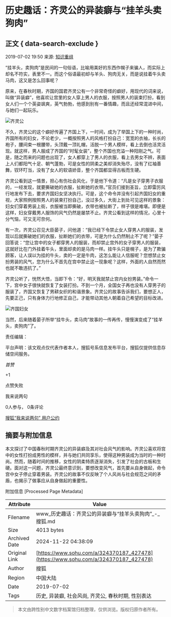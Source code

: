 # 历史趣话：齐灵公的异装癖与“挂羊头卖狗肉”

## 正文 { data-search-exclude }


2019-07-02 19:50 来源: [知识重组](https://www.sohu.com/a/324370187_427478?spm=smpc.content-abroad.content.1.1732250243790eKrA7qA)

“挂羊头，卖狗肉”是民间的一句俗语，比喻用美好的东西作幌子来骗人，而实际上却名不符实，表里不一。而这个俗语最初却与羊头、狗肉无关，而是说挂着牛头卖马肉，这又是怎么回事呢？

原来，在春秋时期，齐国的国君齐灵公有一个非常奇怪的癖好，用现代的词来说，叫做“异装癖”，他喜欢让宫里的女人穿上男人的衣服，按照男人的装束打扮，看到女人们一个个英姿飒爽，英气勃勃，他感到别有一番情趣，而且还经常混进中间，与她们一起玩乐。

![齐灵公](http://5b0988e595225.cdn.sohucs.com/images/20190702/c880a5e5b1ec4d1b8fec5dbb04e15778.jpeg)

不久，齐灵公的这个癖好传遍了齐国上下，一时间，成为了举国上下的一种时尚，齐国所有的妇女，不论老少，一概按照男人的风格打扮自己：宽宽的衣袖，长长的袍子，腰间束一根腰带，头顶戴一顶礼帽，活脱一个男人模样，看上去倒也活灵活现。就这样，男人服成了齐国的“时髦女装”，整个齐国也充溢一种阳刚之气。可是，随之而来的问题也出现了，女人都穿上了男人的衣服，看上去男女不辨，表面上人们都阳气十足、朝气蓬勃，可是女性的阴柔之美却消失殆尽，没有了红袖善舞，钗环叮当，没有了女人的软语娇音，整个齐国都显得古板而生硬。

齐灵公看到这一情景，担心有伤社会风化，于是他下令道：“凡是女子穿男子衣服的，一经发现，就要撕破她的衣服，扯断她的衣带。”官员们接到圣旨，立即雷厉风行地发布下去，要求齐国妇女坚决执行。可是，这个命令并没有引起齐国妇女的重视，大家照例按照男人的装束打扮自己，没过多久，大街上到处可见这样的景象：妇女们穿着男装上街，衣服被当即撕破，衣带也被扯断了，样子很是难堪。即便是这样，妇女穿戴男人服饰的风气仍然是屡禁不止。齐灵公看到这样的情况，心里十分气恼，可又无可奈何。

有一次，齐灵公召见大臣晏子，问他道：“我已经下令禁止女人穿男人的服装，发现以后就撕破她们的衣服，扯断她们的衣带，可是为什么仍然制止不了呢？”晏子回答说：“您让宫中的女子都穿男人的服装，而却禁止宫外的女子穿男人的服装，这就好比在门外挂着牛头，里面却卖的是马肉一样。挂牛头只是幌子，是为了欺骗顾客，让人误以为挂的牛头，卖的一定是牛肉，这怎么能让人信服呢？您想禁止女扮男装的风气，您为什么不首先在宫中禁止这一现象呢？这样，外面的人自然而然也就不敢违抗了。”

齐灵公听了，恍然大悟，当即下令：“好，明天我就禁止宫内女扮男装。”命令一下，宫中女子很快就恢复了女装打扮。不到一个月，全国女子再也没有人穿男子的服装了，齐国又恢复了男耕女织的和谐景象。齐灵公的故事告诉我们，要想正人，先要正己，只有身体力行地修正自己，才能带动其他人朝着自己希望的目标改进。

![齐国妇女](http://5b0988e595225.cdn.sohucs.com/images/20190702/c799d0c5644d466c8806b0c0ed83f696.jpeg)

当然，后来随着晏子所举“挂牛头，卖马肉”故事的一传再传，慢慢演变成了“挂羊头，卖狗肉”了。

责任编辑：

平台声明：该文观点仅代表作者本人，搜狐号系信息发布平台，搜狐仅提供信息存储空间服务。

_首赞_

+1

点赞失败

我来说两句

0人参与， 0条评论

[搜狐“我来说两句” 用户公约](http://zt.pinglun.sohu.com/s2014/sljyhgy/index.shtml)

## 摘要与附加信息

<!-- tcd_abstract -->
本文探讨了中国春秋时期齐灵公的异装癖及其对社会风气的影响。齐灵公喜欢将宫中的女性打扮成男性的模样，并与她们共同享乐，使得这种男装成为当时的一种时尚。然而，随着时间的推移，女性的阴柔特质逐渐消失，引发了社会的古板和生硬。面对这一问题，齐灵公最终意识到，要想改变风气，首先要从自身做起，命令宫中女子停止穿着男装。齐灵公的故事不仅反映了个人风尚与社会规范之间的矛盾，也揭示了做事应从自身做起的重要性。
<!-- tcd_abstract_end -->

附加信息 [Processed Page Metadata]

| Attribute       | Value                                  |
|-----------------|----------------------------------------|
| Filename        | www_历史趣话：齐灵公的异装癖与“挂羊头卖狗肉”_-_搜狐.md                             |
| Size            | 4013 bytes                           |
| Archived Date   | 2024-11-22 04:38:09                             |
| Original Link   | [https://www.sohu.com/a/324370187_427478](https://www.sohu.com/a/324370187_427478)                       |
| Author          | 搜狐                               |
| Region          | 中国大陆                               |
| Date            | 2019-07-02                                 |
| Tags            | 历史, 异装癖, 社会风尚, 齐灵公, 春秋时期, 性别表达                                 |
>
> 本文由跨性别中文数字档案馆归档整理，仅供浏览。版权归原作者所有。
>